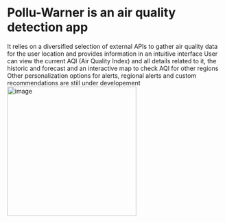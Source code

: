 # Pollu-Warner is an air quality detection app
It relies on a diversified selection of external APIs to gather air quality data for the user location and provides information in an intuitive interface
User can view the current AQI (Air Quality Index) and all details related to it, the historic and forecast and an interactive map to check AQI for other regions
Other personalization options for alerts, regional alerts and custom recommendations are still under developement
<img width="301" alt="image" src="https://github.com/user-attachments/assets/25feeccf-01ac-4c51-a868-31ae79285c1d" />
